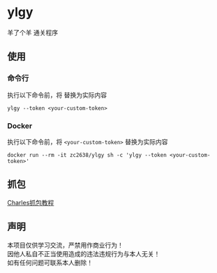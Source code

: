 # ylgy

羊了个羊 通关程序

## 使用

### 命令行

执行以下命令前，将 <your-custom-token> 替换为实际内容

```shell
ylgy --token <your-custom-token>
```

### Docker
执行以下命令前，将 `<your-custom-token>` 替换为实际内容
```shell
docker run --rm -it zc2638/ylgy sh -c 'ylgy --token <your-custom-token>' 
```

## 抓包

[Charles抓包教程](https://www.jianshu.com/p/ff85b3dac157)

## 声明

本项目仅供学习交流，严禁用作商业行为！  
因他人私自不正当使用造成的违法违规行为与本人无关！  
如有任何问题可联系本人删除！